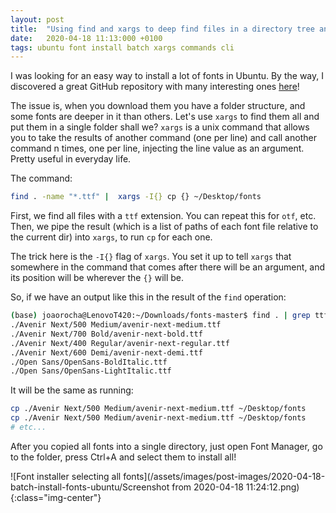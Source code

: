 ```yaml
---
layout: post
title:  "Using find and xargs to deep find files in a directory tree and copy them"
date:   2020-04-18 11:13:000 +0100
tags: ubuntu font install batch xargs commands cli
---
```


I was looking for an easy way to install a lot of fonts in Ubuntu. By the way, I discovered a great GitHub repository with many interesting ones [here](https://github.com/perrychan1/fonts)!

The issue is, when you download them you have a folder structure, and some fonts are deeper in it than others. Let's use `xargs` to find them all and put them in a single folder shall we? `xargs` is a unix command that allows you to take the results of another command (one per line) and call another command n times, one per line, injecting the line value as an argument. Pretty useful in everyday life.

The command:

```bash
find . -name "*.ttf" |  xargs -I{} cp {} ~/Desktop/fonts
```
First, we find all files with a `ttf` extension. You can repeat this for `otf`, etc. Then, we pipe the result (which is a list of paths of each font file relative to the current dir) into `xargs`, to run `cp` for each one.

The trick here is the `-I{}` flag of `xargs`. You set it up to tell `xargs` that somewhere in the command that comes after there will be an argument, and its position will be wherever the `{}` will be.

So, if we have an output like this in the result of the `find` operation:

```bash
(base) joaorocha@LenovoT420:~/Downloads/fonts-master$ find . | grep ttf
./Avenir Next/500 Medium/avenir-next-medium.ttf
./Avenir Next/700 Bold/avenir-next-bold.ttf
./Avenir Next/400 Regular/avenir-next-regular.ttf
./Avenir Next/600 Demi/avenir-next-demi.ttf
./Open Sans/OpenSans-BoldItalic.ttf
./Open Sans/OpenSans-LightItalic.ttf
```
It will be the same as running:

```bash
cp ./Avenir Next/500 Medium/avenir-next-medium.ttf ~/Desktop/fonts
cp ./Avenir Next/500 Medium/avenir-next-medium.ttf ~/Desktop/fonts
# etc...
```

After you copied all fonts into a single directory, just open Font Manager, go to the folder, press Ctrl+A and select them to install all!

![Font installer selecting all fonts](/assets/images/post-images/2020-04-18-batch-install-fonts-ubuntu/Screenshot from 2020-04-18 11:24:12.png){:class="img-center"}

